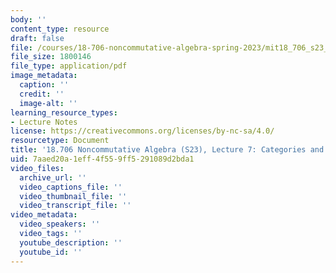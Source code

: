 ```yaml
---
body: ''
content_type: resource
draft: false
file: /courses/18-706-noncommutative-algebra-spring-2023/mit18_706_s23_lec07.pdf
file_size: 1800146
file_type: application/pdf
image_metadata:
  caption: ''
  credit: ''
  image-alt: ''
learning_resource_types:
- Lecture Notes
license: https://creativecommons.org/licenses/by-nc-sa/4.0/
resourcetype: Document
title: '18.706 Noncommutative Algebra (S23), Lecture 7: Categories and Morita Equivalence'
uid: 7aaed20a-1eff-4f55-9ff5-291089d2bda1
video_files:
  archive_url: ''
  video_captions_file: ''
  video_thumbnail_file: ''
  video_transcript_file: ''
video_metadata:
  video_speakers: ''
  video_tags: ''
  youtube_description: ''
  youtube_id: ''
---
```

